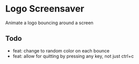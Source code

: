 # Logo Screensaver

Animate a logo bouncing around a screen

## Todo

- feat: change to random color on each bounce
- feat: allow for quitting by pressing any key, not just ctrl+c
